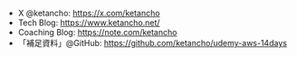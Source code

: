 * X @ketancho: https://x.com/ketancho
* Tech Blog: https://www.ketancho.net/
* Coaching Blog: https://note.com/ketancho
* 「補足資料」@GitHub: https://github.com/ketancho/udemy-aws-14days
